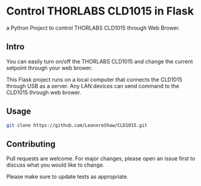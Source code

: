 # Control THORLABS CLD1015 in Flask
a Python Project to control THORLABS CLD1015 through Web Brower.

## Intro

You can easily turn on/off the THORLABS CLD1015 and change the current setpoint through your web brower. 

This Flask project runs on a local computer that connects the CLD1015 through USB as a server. Any LAN devices can send command to the CLD1015 through web brower.

## Usage
```bash
git clone https://github.com/LeonoreShaw/CLD1015.git
```

## Contributing

Pull requests are welcome. For major changes, please open an issue first
to discuss what you would like to change.

Please make sure to update tests as appropriate.

